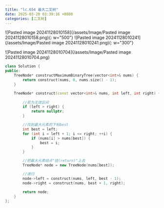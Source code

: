 ```yaml
---
title: "lc.654 最大二叉树"
date: 2025-03-20 03:39:16 +0800
categories: [二叉树]
---
```


![Pasted image 20241128010158](/assets/Image/Pasted image 20241128010158.png){: w="500"}
![Pasted image 20241128010241](/assets/Image/Pasted image 20241128010241.png){: w="300"}

![Pasted image 20241128010704](/assets/Image/Pasted image 20241128010704.png)

```cpp
class Solution {
public:
    TreeNode* constructMaximumBinaryTree(vector<int>& nums) {
        return construct(nums, 0, nums.size() - 1);
    }

    TreeNode* construct(const vector<int>& nums, int left, int right) {
	    
	    //若为无效区间
        if (left > right) {
            return nullptr;
        }

		//找到最大元素的下标best
        int best = left;
        for (int i = left + 1; i <= right; ++i) {
            if (nums[i] > nums[best]) {
                best = i;
            }
        }

		//把最大元素结点"挂(return)"上去
        TreeNode* node = new TreeNode(nums[best]);

		//递归
        node->left = construct(nums, left, best - 1);
        node->right = construct(nums, best + 1, right);
        
        return node;
    }
};
```